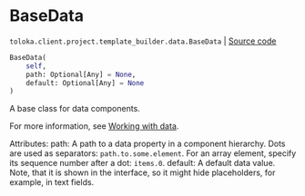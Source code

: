 # BaseData
`toloka.client.project.template_builder.data.BaseData` | [Source code](https://github.com/Toloka/toloka-kit/blob/v1.2.2/src/client/project/template_builder/data.py#L29)

```python
BaseData(
    self,
    path: Optional[Any] = None,
    default: Optional[Any] = None
)
```

A base class for data components.


For more information, see [Working with data](https://toloka.ai/docs/template-builder/operations/work-with-data).

 Attributes:
    path: A path to a data property in a component hierarchy.
        Dots are used as separators: `path.to.some.element`.
        For an array element, specify its sequence number after a dot: `items.0`.
    default: A default data value.
        Note, that it is shown in the interface, so it might hide placeholders, for example, in text fields.

